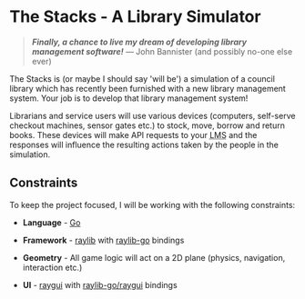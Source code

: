 # The Stacks - A Library Simulator

> **_Finally, a chance to live my dream of developing library management software!_**
> — John Bannister (and possibly no-one else ever)

The Stacks is (or maybe I should say 'will be') a simulation of a council library which has recently been furnished with a new library management system. Your job is to develop that library management system!

Librarians and service users will use various devices (computers, self-serve checkout machines, sensor gates etc.) to stock, move, borrow and return books. These devices will make API requests to your <abbr title="Library Management System">LMS</abbr> and the responses will influence the resulting actions taken by the people in the simulation.

## Constraints

To keep the project focused, I will be working with the following constraints:

- **Language** - [Go]

- **Framework** - [raylib] with [raylib-go] bindings

- **Geometry** - All game logic will act on a 2D plane (physics, navigation, interaction etc.)

- **UI** - [raygui] with [raylib-go/raygui] bindings

[Go]: https://go.dev
[raygui]: https://github.com/raysan5/raygui
[raylib-go]: https://github.com/gen2brain/raylib-go
[raylib-go/raygui]: https://github.com/gen2brain/raylib-go/tree/master/raygui
[raylib]: https://www.raylib.com
